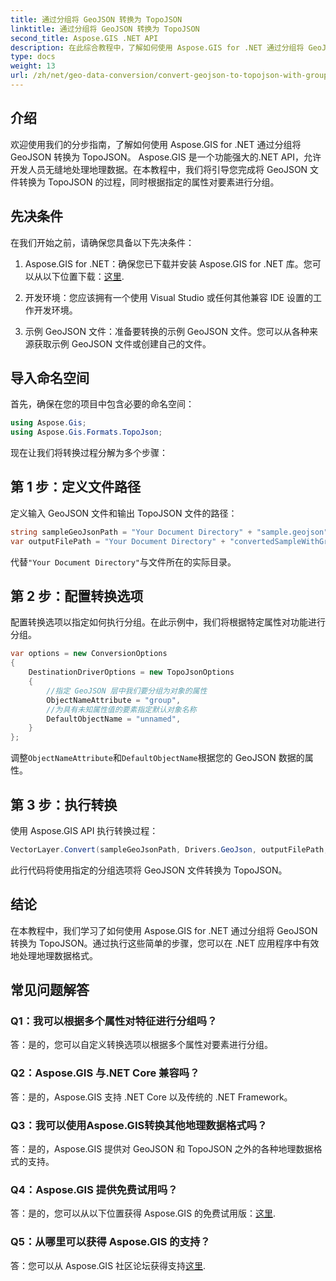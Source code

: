 ```yaml
---
title: 通过分组将 GeoJSON 转换为 TopoJSON
linktitle: 通过分组将 GeoJSON 转换为 TopoJSON
second_title: Aspose.GIS .NET API
description: 在此综合教程中，了解如何使用 Aspose.GIS for .NET 通过分组将 GeoJSON 转换为 TopoJSON。
type: docs
weight: 13
url: /zh/net/geo-data-conversion/convert-geojson-to-topojson-with-grouping/
---
```

## 介绍

欢迎使用我们的分步指南，了解如何使用 Aspose.GIS for .NET 通过分组将 GeoJSON 转换为 TopoJSON。 Aspose.GIS 是一个功能强大的.NET API，允许开发人员无缝地处理地理数据。在本教程中，我们将引导您完成将 GeoJSON 文件转换为 TopoJSON 的过程，同时根据指定的属性对要素进行分组。

## 先决条件

在我们开始之前，请确保您具备以下先决条件：

1.  Aspose.GIS for .NET：确保您已下载并安装 Aspose.GIS for .NET 库。您可以从以下位置下载：[这里](https://releases.aspose.com/gis/net/).

2. 开发环境：您应该拥有一个使用 Visual Studio 或任何其他兼容 IDE 设置的工作开发环境。

3. 示例 GeoJSON 文件：准备要转换的示例 GeoJSON 文件。您可以从各种来源获取示例 GeoJSON 文件或创建自己的文件。

## 导入命名空间

首先，确保在您的项目中包含必要的命名空间：

```csharp
using Aspose.Gis;
using Aspose.Gis.Formats.TopoJson;
```


现在让我们将转换过程分解为多个步骤：

## 第 1 步：定义文件路径

定义输入 GeoJSON 文件和输出 TopoJSON 文件的路径：

```csharp
string sampleGeoJsonPath = "Your Document Directory" + "sample.geojson";
var outputFilePath = "Your Document Directory" + "convertedSampleWithGrouping_out.topojson";
```

代替`"Your Document Directory"`与文件所在的实际目录。

## 第 2 步：配置转换选项

配置转换选项以指定如何执行分组。在此示例中，我们将根据特定属性对功能进行分组。

```csharp
var options = new ConversionOptions
{
    DestinationDriverOptions = new TopoJsonOptions
    {
        //指定 GeoJSON 层中我们要分组为对象的属性
        ObjectNameAttribute = "group",
        //为具有未知属性值的要素指定默认对象名称
        DefaultObjectName = "unnamed",
    }
};
```

调整`ObjectNameAttribute`和`DefaultObjectName`根据您的 GeoJSON 数据的属性。

## 第 3 步：执行转换

使用 Aspose.GIS API 执行转换过程：

```csharp
VectorLayer.Convert(sampleGeoJsonPath, Drivers.GeoJson, outputFilePath, Drivers.TopoJson, options);
```

此行代码将使用指定的分组选项将 GeoJSON 文件转换为 TopoJSON。

## 结论

在本教程中，我们学习了如何使用 Aspose.GIS for .NET 通过分组将 GeoJSON 转换为 TopoJSON。通过执行这些简单的步骤，您可以在 .NET 应用程序中有效地处理地理数据格式。

## 常见问题解答

### Q1：我可以根据多个属性对特征进行分组吗？
答：是的，您可以自定义转换选项以根据多个属性对要素进行分组。

### Q2：Aspose.GIS 与.NET Core 兼容吗？
答：是的，Aspose.GIS 支持 .NET Core 以及传统的 .NET Framework。

### Q3：我可以使用Aspose.GIS转换其他地理数据格式吗？
答：是的，Aspose.GIS 提供对 GeoJSON 和 TopoJSON 之外的各种地理数据格式的支持。

### Q4：Aspose.GIS 提供免费试用吗？
答：是的，您可以从以下位置获得 Aspose.GIS 的免费试用版：[这里](https://releases.aspose.com/).

### Q5：从哪里可以获得 Aspose.GIS 的支持？
答：您可以从 Aspose.GIS 社区论坛获得支持[这里](https://forum.aspose.com/c/gis/33).